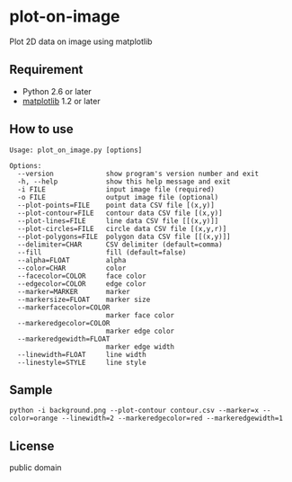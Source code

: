 plot-on-image
===================
Plot 2D data on image using matplotlib


Requirement
-----------
* Python 2.6 or later
* [matplotlib](http://matplotlib.org/) 1.2 or later

How to use
----------
	Usage: plot_on_image.py [options]

	Options:
	  --version             show program's version number and exit
	  -h, --help            show this help message and exit
	  -i FILE               input image file (required)
	  -o FILE               output image file (optional)
	  --plot-points=FILE    point data CSV file [(x,y)]
	  --plot-contour=FILE   contour data CSV file [(x,y)]
	  --plot-lines=FILE     line data CSV file [[(x,y)]]
	  --plot-circles=FILE   circle data CSV file [(x,y,r)]
	  --plot-polygons=FILE  polygon data CSV file [[(x,y)]]
	  --delimiter=CHAR      CSV delimiter (default=comma)
	  --fill                fill (default=false)
	  --alpha=FLOAT         alpha
	  --color=CHAR          color
	  --facecolor=COLOR     face color
	  --edgecolor=COLOR     edge color
	  --marker=MARKER       marker
	  --markersize=FLOAT    marker size
	  --markerfacecolor=COLOR
	                        marker face color
	  --markeredgecolor=COLOR
	                        marker edge color
	  --markeredgewidth=FLOAT
	                        marker edge width
	  --linewidth=FLOAT     line width
	  --linestyle=STYLE     line style

Sample
------
	python -i background.png --plot-contour contour.csv --marker=x --color=orange --linewidth=2 --markeredgecolor=red --markeredgewidth=1

License
------
public domain
